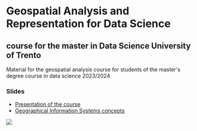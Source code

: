 # Geospatial Analysis and Representation for Data Science

## course for the master in Data Science University of Trento

Material for the geospatial analysis course for students of the master's degree course in data science 2023/2024


### Slides
- [Presentation of the course](https://docs.google.com/presentation/d/e/2PACX-1vRjzSR7VU_318oibtNOiZz0UmRQX711V5L8S90zC8p5aAiX3kjNpZ2sCxRL--5TEwoyLEW33-AyZZmI/pub?start=false&loop=false&delayms=3000)
- [Geographical Information Systems concepts
](https://docs.google.com/presentation/d/e/2PACX-1vTSLNkcTqRqwxTxAu5bji6_MV0xcltTgEw8QuVaaFeND1vTPebFbTmwAEDOuoDiWZWfgpGzxn7bIq6z/pub?start=false&loop=false&delayms=3000)


![](https://repository-images.githubusercontent.com/691716766/77eed53b-5df1-4c2c-a4b2-2f91fc17eec8)


